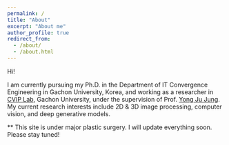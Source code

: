 ```yaml
---
permalink: /
title: "About"
excerpt: "About me"
author_profile: true
redirect_from:
  - /about/
  - /about.html
---
```

Hi!

I am currently pursuing my Ph.D. in the Department of IT Convergence Engineering in Gachon University, Korea, and working as a researcher in [CVIP Lab](https://sites.google.com/site/gachoncvip/home), Gachon University, under the supervision of Prof. [Yong Ju Jung](https://sites.google.com/site/coolyjjung/).
My current research interests include 2D & 3D image processing, computer vision, and deep generative models.


** This site is under major plastic surgery. I will update everything soon. Please stay tuned!
